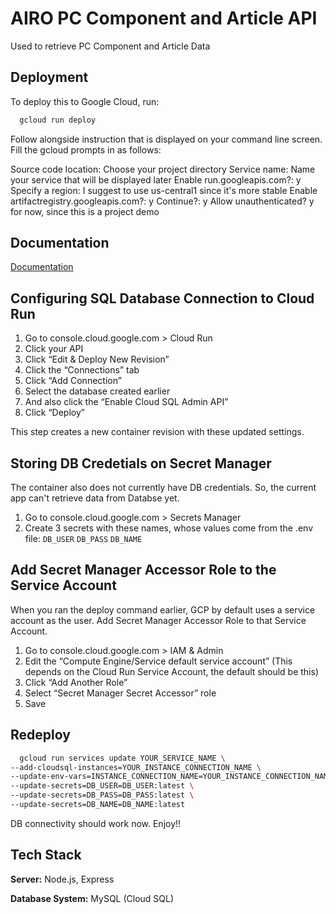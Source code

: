 # AIRO PC Component and Article API

Used to retrieve PC Component and Article Data


## Deployment

To deploy this to Google Cloud, run:

```bash
  gcloud run deploy
```

Follow alongside instruction that is displayed on your command line screen.
Fill the gcloud prompts in as follows:

Source code location: Choose your project directory
Service name: Name your service that will be displayed later
Enable run.googleapis.com?: y
Specify a region: I suggest to use us-central1 since it's more stable
Enable artifactregistry.googleapis.com?: y
Continue?: y
Allow unauthenticated? y for now, since this is a project demo

## Documentation

[Documentation](https://documenter.getpostman.com/view/16014005/Uz5NiDCJ)

## Configuring SQL Database Connection to Cloud Run

1. Go to console.cloud.google.com > Cloud Run
2. Click your API
3. Click “Edit & Deploy New Revision”
4. Click the “Connections” tab
5. Click “Add Connection”
6. Select the database created earlier
7. And also click the “Enable Cloud SQL Admin API”
8. Click “Deploy”

This step creates a new container revision with these updated settings.

## Storing DB Credetials on Secret Manager

The container also does not currently have DB credentials. So, the current app can't retrieve data from Databse yet.

1. Go to console.cloud.google.com > Secrets Manager
2. Create 3 secrets with these names, whose values come from the .env file:
`DB_USER`
`DB_PASS`
`DB_NAME`

## Add Secret Manager Accessor Role to the Service Account
When you ran the deploy command earlier, GCP by default uses a service account as the user. Add Secret Manager Accessor Role to that Service Account.

1. Go to console.cloud.google.com > IAM & Admin
2. Edit the “Compute Engine/Service default service account” (This depends on the Cloud Run Service Account, the default should be this)
3. Click “Add Another Role”
4. Select “Secret Manager Secret Accessor” role
5. Save

## Redeploy

```bash
  gcloud run services update YOUR_SERVICE_NAME \
--add-cloudsql-instances=YOUR_INSTANCE_CONNECTION_NAME \
--update-env-vars=INSTANCE_CONNECTION_NAME=YOUR_INSTANCE_CONNECTION_NAME \
--update-secrets=DB_USER=DB_USER:latest \
--update-secrets=DB_PASS=DB_PASS:latest \
--update-secrets=DB_NAME=DB_NAME:latest
```

DB connectivity should work now. Enjoy!!

## Tech Stack

**Server:** Node.js, Express

**Database System:** MySQL (Cloud SQL)
